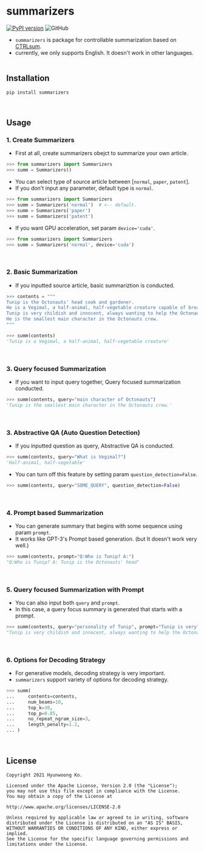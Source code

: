 # summarizers
[![PyPI version](https://badge.fury.io/py/summarizers.svg)](https://badge.fury.io/py/summarizers)
![GitHub](https://img.shields.io/github/license/summarizers/summarizers)
- `summarizers` is package for controllable summarization based on [CTRLsum](https://github.com/salesforce/ctrl-sum).
- currently, we only supports English. It doesn't work in other languages.
<br><br>
  
## Installation
```console
pip install summarizers
```
<br>

## Usage
### 1. Create Summarizers
- First at all, create summarizers obejct to summarize your own article.
```python
>>> from summarizers import Summarizers
>>> summ = Summarizers()
```
- You can select type of source article between [`normal`, `paper`, `patent`].
- If you don't input any parameter, default type is `normal`.
```python
>>> from summarizers import Summarizers
>>> summ = Summarizers('normal')  # <-- default.
>>> summ = Summarizers('paper')
>>> summ = Summarizers('patent')
```
- If you want GPU acceleration, set param `device='cuda'`.
```python
>>> from summarizers import Summarizers
>>> summ = Summarizers('normal', device='cuda')
```
<br>

### 2. Basic Summarization
- If you inputted source article, basic summariztion is conducted.
```python
>>> contents = """
Tunip is the Octonauts' head cook and gardener. 
He is a Vegimal, a half-animal, half-vegetable creature capable of breathing on land as well as underwater. 
Tunip is very childish and innocent, always wanting to help the Octonauts in any way he can. 
He is the smallest main character in the Octonauts crew.
"""
```
```python
>>> summ(contents)
'Tunip is a Vegimal, a half-animal, half-vegetable creature'
```
<br>

### 3. Query focused Summarization
- If you want to input query together, Query focused summarization conducted.
```python
>>> summ(contents, query="main character of Octonauts")
'Tunip is the smallest main character in the Octonauts crew.'
```
<br>

### 3. Abstractive QA (Auto Question Detection)
- If you inputted question as query, Abstractive QA is conducted.
```python
>>> summ(contents, query="What is Vegimal?")
'Half-animal, half-vegetable'
```
- You can turn off this feature by setting param `question_detection=False`.
```python
>>> summ(contents, query="SOME_QUERY", question_detection=False)
```
<br>

### 4. Prompt based Summarization
- You can generate summary that begins with some sequence using param `prompt`.
- It works like GPT-3's Prompt based generation. (but It doesn't work very well.)
```python
>>> summ(contents, prompt="Q:Who is Tunip? A:")
"Q:Who is Tunip? A: Tunip is the Octonauts' head"
```
<br>

### 5. Query focused Summarization with Prompt
- You can also input both `query` and `prompt`.
- In this case, a query focus summary is generated that starts with a prompt.
```python
>>> summ(contents, query="personality of Tunip", prompt="Tunip is very")
"Tunip is very childish and innocent, always wanting to help the Octonauts."
```
<br>

### 6. Options for Decoding Strategy
- For generative models, decoding strategy is very important.
- `summarizers` support variety of options for decoding strategy.
```python
>>> summ(
...     contents=contents,
...     num_beams=10,
...     top_k=30,
...     top_p=0.85,
...     no_repeat_ngram_size=3,      
...     length_penalty=1.2,
... )

```
<br>

## License

```
Copyright 2021 Hyunwoong Ko.

Licensed under the Apache License, Version 2.0 (the "License");
you may not use this file except in compliance with the License.
You may obtain a copy of the License at

http://www.apache.org/licenses/LICENSE-2.0

Unless required by applicable law or agreed to in writing, software
distributed under the License is distributed on an "AS IS" BASIS,
WITHOUT WARRANTIES OR CONDITIONS OF ANY KIND, either express or implied.
See the License for the specific language governing permissions and
limitations under the License.
```
